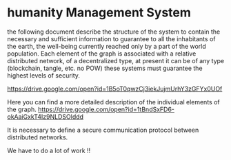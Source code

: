 # humanity Management System


the following document describe the structure of the system to contain the necessary and sufficient information to guarantee to all the inhabitants of the earth, the well-being currently reached only by a part of the world population. 
Each element of the graph is associated with a relative distributed network, of a decentralized type, at present it can be of any type (blockchain, tangle, etc. no POW) these systems must guarantee the highest levels of security. 

https://drive.google.com/open?id=1B5oT0qwzCj3iekJujmUrhY3zGFYx0UOf

Here you can find a more detailed description of the individual elements of the graph. 
https://drive.google.com/open?id=1tBndSxFD6-okAaiGxkT4Iz9NLDSOlddd


 It is necessary to define a secure communication protocol between distributed networks.

We have to do a lot of work !!
